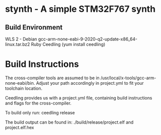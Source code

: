 # stynth - A simple STM32F767 synth

## Build Environment

WLS 2 - Debian
gcc-arm-none-eabi-9-2020-q2-update-x86_64-linux.tar.bz2
Ruby
Ceedling (yum install ceedling)

# Build Instructions

The cross-compiler tools are assumed to be in /usr/local/x-tools/gcc-arm-none-eabi/bin.
Adjust your path accordingly in project.yml to fit your toolchain location.

Ceedling provides us with a project.yml file, containing build instructions and
flags for the cross-compiler.

To build only run:
ceedling release

The build output can be found in:
./build/release/project.elf and project.elf.hex


